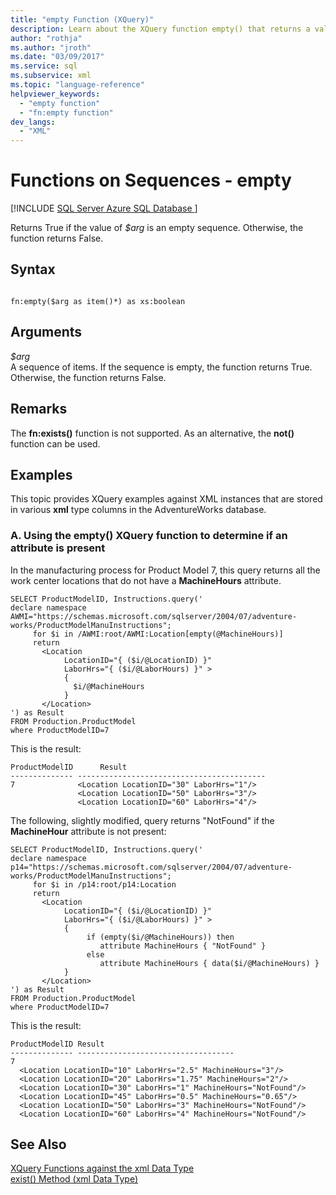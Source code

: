 ```yaml
---
title: "empty Function (XQuery)"
description: Learn about the XQuery function empty() that returns a value indicating whether a specified sequence of items is empty.
author: "rothja"
ms.author: "jroth"
ms.date: "03/09/2017"
ms.service: sql
ms.subservice: xml
ms.topic: "language-reference"
helpviewer_keywords:
  - "empty function"
  - "fn:empty function"
dev_langs:
  - "XML"
---
```

# Functions on Sequences - empty
[!INCLUDE [SQL Server Azure SQL Database ](../includes/applies-to-version/sqlserver.md)]

  Returns True if the value of *$arg* is an empty sequence. Otherwise, the function returns False.  
  
## Syntax  
  
```  
  
fn:empty($arg as item()*) as xs:boolean  
```  
  
## Arguments  
 *$arg*  
 A sequence of items. If the sequence is empty, the function returns True. Otherwise, the function returns False.  
  
## Remarks  
 The **fn:exists()** function is not supported. As an alternative, the **not()** function can be used.  
  
## Examples  
 This topic provides XQuery examples against XML instances that are stored in various **xml** type columns in the AdventureWorks database.  
  
### A. Using the empty() XQuery function to determine if an attribute is present  
 In the manufacturing process for Product Model 7, this query returns all the work center locations that do not have a **MachineHours** attribute.  
  
```  
SELECT ProductModelID, Instructions.query('  
declare namespace AWMI="https://schemas.microsoft.com/sqlserver/2004/07/adventure-works/ProductModelManuInstructions";  
     for $i in /AWMI:root/AWMI:Location[empty(@MachineHours)]  
     return  
       <Location  
            LocationID="{ ($i/@LocationID) }"  
            LaborHrs="{ ($i/@LaborHours) }" >  
            {   
              $i/@MachineHours  
            }    
       </Location>  
') as Result  
FROM Production.ProductModel  
where ProductModelID=7  
```  
  
 This is the result:  
  
```  
ProductModelID      Result          
-------------- ------------------------------------------  
7              <Location LocationID="30" LaborHrs="1"/>  
               <Location LocationID="50" LaborHrs="3"/>  
               <Location LocationID="60" LaborHrs="4"/>  
```  
  
 The following, slightly modified, query returns "NotFound" if the **MachineHour** attribute is not present:  
  
```  
SELECT ProductModelID, Instructions.query('  
declare namespace p14="https://schemas.microsoft.com/sqlserver/2004/07/adventure-works/ProductModelManuInstructions";  
     for $i in /p14:root/p14:Location  
     return  
       <Location  
            LocationID="{ ($i/@LocationID) }"  
            LaborHrs="{ ($i/@LaborHours) }" >  
            {   
                 if (empty($i/@MachineHours)) then  
                    attribute MachineHours { "NotFound" }  
                 else  
                    attribute MachineHours { data($i/@MachineHours) }  
            }    
       </Location>  
') as Result  
FROM Production.ProductModel  
where ProductModelID=7  
```  
  
 This is the result:  
  
```  
ProductModelID Result                         
-------------- -----------------------------------  
7                
  <Location LocationID="10" LaborHrs="2.5" MachineHours="3"/>  
  <Location LocationID="20" LaborHrs="1.75" MachineHours="2"/>  
  <Location LocationID="30" LaborHrs="1" MachineHours="NotFound"/>  
  <Location LocationID="45" LaborHrs="0.5" MachineHours="0.65"/>  
  <Location LocationID="50" LaborHrs="3" MachineHours="NotFound"/>  
  <Location LocationID="60" LaborHrs="4" MachineHours="NotFound"/>  
```  
  
## See Also  
 [XQuery Functions against the xml Data Type](../xquery/xquery-functions-against-the-xml-data-type.md)   
 [exist&#40;&#41; Method &#40;xml Data Type&#41;](../t-sql/xml/exist-method-xml-data-type.md)  
  
  
